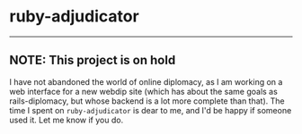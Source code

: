 # ruby-adjudicator

---

## NOTE: This project is on hold

I have not abandoned the world of online diplomacy, as I am working on a web interface for a new webdip site (which has about the same goals as rails-diplomacy, but whose backend is a lot more complete than that). The time I spent on `ruby-adjudicator` is dear to me, and I'd be happy if someone used it. Let me know if you do.
